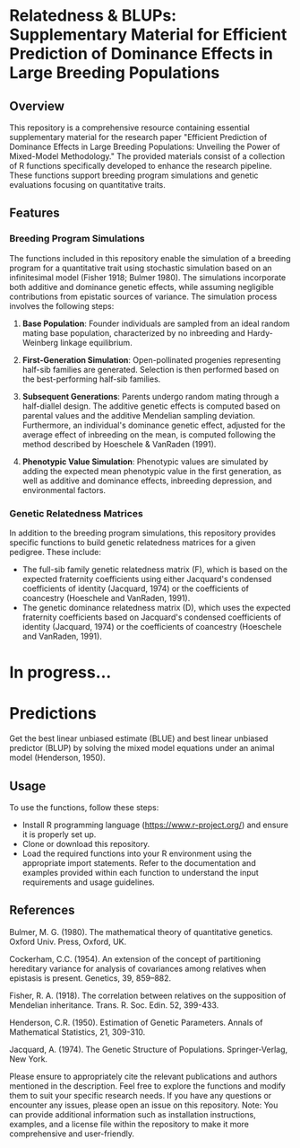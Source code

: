 # Relatedness & BLUPs: Supplementary Material for Efficient Prediction of Dominance Effects in Large Breeding Populations

## Overview
This repository is a comprehensive resource containing essential supplementary material for the research paper "Efficient Prediction of Dominance Effects in Large Breeding Populations: Unveiling the Power of Mixed-Model Methodology." The provided materials consist of a collection of R functions specifically developed to enhance the research pipeline. These functions support breeding program simulations and genetic evaluations focusing on quantitative traits.

## Features

### Breeding Program Simulations
The functions included in this repository enable the simulation of a breeding program for a quantitative trait using stochastic simulation based on an infinitesimal model (Fisher 1918; Bulmer 1980). The simulations incorporate both additive and dominance genetic effects, while assuming negligible contributions from epistatic sources of variance. The simulation process involves the following steps:

1. **Base Population**: Founder individuals are sampled from an ideal random mating base population, characterized by no inbreeding and Hardy-Weinberg linkage equilibrium.

2. **First-Generation Simulation**: Open-pollinated progenies representing half-sib families are generated. Selection is then performed based on the best-performing half-sib families.

3. **Subsequent Generations**: Parents undergo random mating through a half-diallel design. The additive genetic effects is computed based on parental values and the additive Mendelian sampling deviation. Furthermore, an individual's dominance genetic effect, adjusted for the average effect of inbreeding on the mean, is computed following the method described by Hoeschele & VanRaden (1991).

4. **Phenotypic Value Simulation**: Phenotypic values are simulated by adding the expected mean phenotypic value in the first generation, as well as additive and dominance effects, inbreeding depression, and environmental factors.

### Genetic Relatedness Matrices

In addition to the breeding program simulations, this repository provides specific functions to build genetic relatedness matrices for a given pedigree. These include:
*	The full-sib family genetic relatedness matrix (F), which is based on the expected fraternity coefficients using either Jacquard's condensed coefficients of identity (Jacquard, 1974) or the coefficients of coancestry (Hoeschele and VanRaden, 1991).
*	The genetic dominance relatedness matrix (D), which uses the expected fraternity coefficients based on Jacquard's condensed coefficients of identity (Jacquard, 1974) or the coefficients of coancestry (Hoeschele and VanRaden, 1991).

# In progress...  

# Predictions
Get the best linear unbiased estimate (BLUE) and best linear unbiased predictor (BLUP) by solving the mixed model equations under an animal model (Henderson, 1950).

## Usage
To use the functions, follow these steps:
* Install R programming language (https://www.r-project.org/) and ensure it is properly set up.
* Clone or download this repository.
* Load the required functions into your R environment using the appropriate import statements.
Refer to the documentation and examples provided within each function to understand the input requirements and usage guidelines.

## References
Bulmer, M. G. (1980). The mathematical theory of quantitative genetics. Oxford Univ. Press, Oxford, UK.   

Cockerham, C.C. (1954). An extension of the concept of partitioning hereditary variance for analysis of covariances among relatives when epistasis is present. Genetics, 39, 859–882.

Fisher, R. A. (1918). The correlation between relatives on the supposition of Mendelian inheritance. Trans. R. Soc. Edin. 52, 399-433.

Henderson, C.R. (1950). Estimation of Genetic Parameters. Annals of Mathematical Statistics, 21, 309-310.

Jacquard, A. (1974). The Genetic Structure of Populations. Springer-Verlag, New York.

Please ensure to appropriately cite the relevant publications and authors mentioned in the description.
Feel free to explore the functions and modify them to suit your specific research needs.
If you have any questions or encounter any issues, please open an issue on this repository.
Note: You can provide additional information such as installation instructions, examples, and a license file within the repository to make it more comprehensive and user-friendly.








